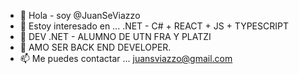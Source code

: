 - 👋 Hola - soy @JuanSeViazzo
- 👀 Estoy interesado en ... .NET - C# + REACT + JS + TYPESCRIPT
- 🌱 DEV .NET - ALUMNO DE UTN FRA Y PLATZI 
- 💞️ AMO SER BACK END DEVELOPER.
- 📫 Me puedes contactar ... juansviazzo@gmail.com

